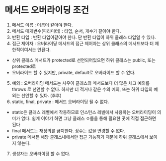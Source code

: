 # 메서드 오버라이딩 조건
1. 메서드 이름 : 이름이 같아야 한다.
2. 메서드 매개변수(파라미터) : 타입, 순서, 개수가 같아야 한다.
3. 반환 타입 : 반환 타입이같아야 한다. 단 반환 타입이 하위 클래스 타입일 수 있다.
4. 접근 제어자 : 오버라이딩 메서드의 접근 제어자는 상위 클래스의 메서드보다 더 제한적이여서는 안된다.
- 상위 클래스 메서드가 protected로 선언되어있으면 하위 클래스는 public, 또는 protected로
- 오버라이드 할 수 있지만, private, default로 오버라이드 할 수 없다.
5. 예외 : 오버라이딩 메서드는 사우이 클래스의 메서드보다 더 많은 체크 예외를 throws 로 선언할 수 없다.
하지만 더 적거나 같은 수의 예외, 또는 하위 타입의 예외는 선언할 수 있다. (추후)
6. static, final, private : 메서드 오버라이딩 될 수 없다.
- static은 클래스 레벨에서 작동하므로 인스턴스 레벨에서 사용하는 오버라이딩이 의미가 없다.
쉽게 이야기 하면 그냥 클래스 ㅇ름을 통해 필요한 곳에 직접 접근하면 된다
- final 메서드는 재정의를 금지한다. 상수는 값을 변경할 수 없다.
 - private 메서든 해당 클래스내에서만 접근 가능하기 때문에 하위 클래스에서 보이지 않는다.
7. 생성자는 오버라이딩 할 수 없다.

